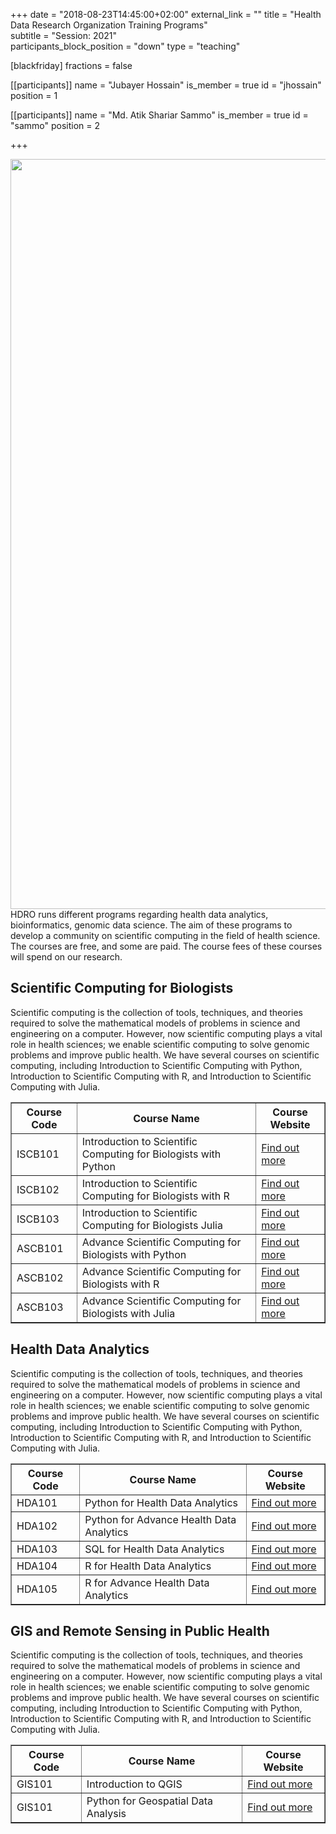 +++
date = "2018-08-23T14:45:00+02:00"
external_link = ""
title = "Health Data Research Organization Training Programs"    
subtitle = "Session: 2021"    
participants_block_position = "down"
type = "teaching"

[blackfriday]
    fractions = false

[[participants]]
    name = "Jubayer Hossain"
    is_member = true
    id = "jhossain"
    position = 1

[[participants]]
    name = "Md. Atik Shariar Sammo"
    is_member = true
    id = "sammo"
    position = 2

+++

<img src="/img/teaching/iscb.png" width="1200px">
HDRO runs different programs regarding health data analytics, bioinformatics, genomic data science. The aim of these programs to develop a community on scientific computing in the field of health science. The courses are free, and some are paid. The course fees of these courses will spend on our research. 

## Scientific Computing for Biologists
Scientific computing is the collection of tools, techniques, and theories required to solve the mathematical models of problems in science and engineering on a computer. However, now scientific computing plays a vital role in health sciences; we enable scientific computing to solve genomic problems and improve public health. We have several courses on scientific computing, including Introduction to Scientific Computing with Python, Introduction to Scientific Computing with R, and Introduction to Scientific Computing with Julia. 

<table border = "1">
        <tr>
            <th style="text-align:center">Course Code</th>
            <th style="text-align:center">Course Name</th>
            <th style="text-align:center">Course Website</th>
        </tr>
        <tr>
           <td>ISCB101</td>
           <td>Introduction to Scientific Computing for Biologists with Python</td>
           <td> <a href="#">Find out more</a></td>
        </tr>
        <tr>
           <td>ISCB102</td>
           <td>Introduction to Scientific Computing for Biologists with R</td>
           <td> <a href="#">Find out more</a></td>
        </tr>
        <tr>
           <td>ISCB103</td>
           <td>Introduction to Scientific Computing for Biologists Julia</td>
           <td> <a href="#">Find out more</a></td>
        </tr>
      <tr>
           <td>ASCB101</td>
           <td>Advance Scientific Computing for Biologists with Python</td>
           <td> <a href="#">Find out more</a></td>
        </tr>
      <tr>
           <td>ASCB102</td>
           <td>Advance Scientific Computing for Biologists with R</td>
           <td> <a href="#">Find out more</a></td>
    </tr>
    <tr>
           <td>ASCB103</td>
           <td>Advance Scientific Computing for Biologists with Julia</td>
           <td> <a href="#">Find out more</a></td>
    </tr>
 </table>




## Health Data Analytics 
Scientific computing is the collection of tools, techniques, and theories required to solve the mathematical models of problems in science and engineering on a computer. However, now scientific computing plays a vital role in health sciences; we enable scientific computing to solve genomic problems and improve public health. We have several courses on scientific computing, including Introduction to Scientific Computing with Python, Introduction to Scientific Computing with R, and Introduction to Scientific Computing with Julia. 

<table border = "1">
        <tr>
            <th style="text-align:center">Course Code</th>
            <th style="text-align:center">Course Name</th>
            <th style="text-align:center">Course Website</th>
        </tr>
        <tr>
           <td>HDA101</td>
           <td>Python for Health Data Analytics</td>
           <td> <a href="#">Find out more</a></td>
        </tr>
        <tr>
           <td>HDA102</td>
           <td>Python for Advance Health Data Analytics</td>
           <td> <a href="#">Find out more</a></td>
        </tr>
        <tr>
           <td>HDA103</td>
           <td>SQL for Health Data Analytics</td>
           <td> <a href="#">Find out more</a></td>
        </tr>
      <tr>
           <td>HDA104</td>
           <td>R for Health Data Analytics</td>
           <td> <a href="#">Find out more</a></td>
        </tr>
      <tr>
           <td>HDA105</td>
           <td>R for Advance Health Data Analytics</td>
           <td> <a href="#">Find out more</a></td>
    </tr>
 </table>



## GIS and Remote Sensing in Public Health
Scientific computing is the collection of tools, techniques, and theories required to solve the mathematical models of problems in science and engineering on a computer. However, now scientific computing plays a vital role in health sciences; we enable scientific computing to solve genomic problems and improve public health. We have several courses on scientific computing, including Introduction to Scientific Computing with Python, Introduction to Scientific Computing with R, and Introduction to Scientific Computing with Julia. 

<table border = "1">
        <tr>
            <th style="text-align:center">Course Code</th>
            <th style="text-align:center">Course Name</th>
            <th style="text-align:center">Course Website</th>
        </tr>
        <tr>
           <td>GIS101</td>
           <td>Introduction to QGIS</td>
           <td> <a href="#">Find out more</a></td>
        </tr>
        <tr>
           <td>GIS101</td>
           <td>Python for Geospatial Data Analysis</td>
           <td> <a href="#">Find out more</a></td>
        </tr>
 </table>



